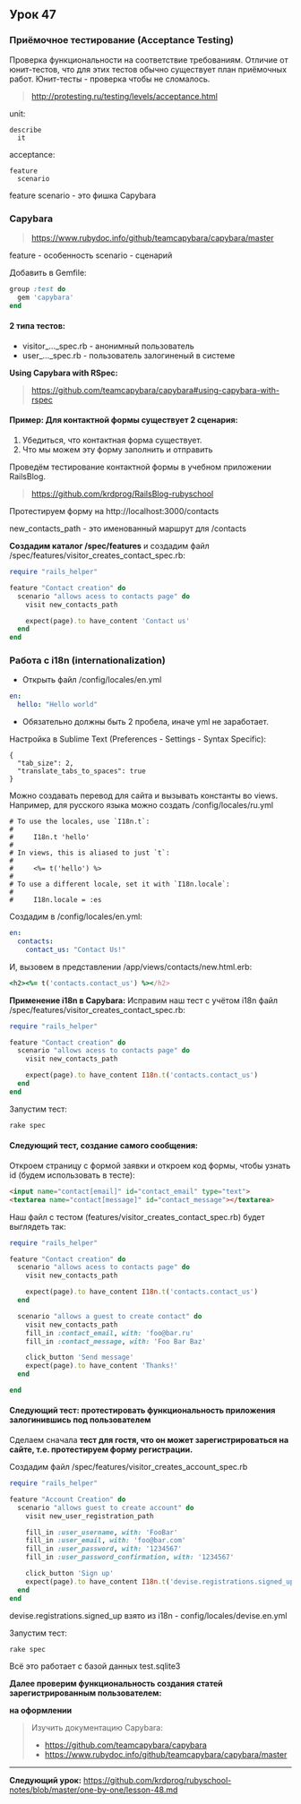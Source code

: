 ## Урок 47

### Приёмочное тестирование (Acceptance Testing)

Проверка функциональности на соответствие требованиям. Отличие от юнит-тестов, что для этих тестов обычно существует план приёмочных работ. Юнит-тесты - проверка чтобы не сломалось.

> http://protesting.ru/testing/levels/acceptance.html

unit:
```text
describe
  it
```

acceptance:
```text
feature
  scenario
```

feature scenario - это фишка Capybara

### Capybara

> https://www.rubydoc.info/github/teamcapybara/capybara/master

feature - особенность
scenario - сценарий

Добавить в Gemfile:

```ruby
group :test do
  gem 'capybara'
end
```

#### 2 типа тестов:

- visitor_..._spec.rb - анонимный пользователь
- user_..._spec.rb - пользователь залогиненый в системе

**Using Capybara with RSpec:**
> https://github.com/teamcapybara/capybara#using-capybara-with-rspec

#### Пример: Для контактной формы существует 2 сценария:

1. Убедиться, что контактная форма существует.
2. Что мы можем эту форму заполнить и отправить

Проведём тестирование контактной формы в учебном приложении RailsBlog.

> https://github.com/krdprog/RailsBlog-rubyschool

Протестируем форму на http://localhost:3000/contacts

new_contacts_path - это именованный маршрут для /contacts

**Создадим каталог /spec/features** и создадим файл /spec/features/visitor_creates_contact_spec.rb:

```ruby
require "rails_helper"

feature "Contact creation" do
  scenario "allows acess to contacts page" do
    visit new_contacts_path

    expect(page).to have_content 'Contact us'
  end
end
```

### Работа с i18n (internationalization)

- Открыть файл /config/locales/en.yml

```yml
en:
  hello: "Hello world"
```

- Обязательно должны быть 2 пробела, иначе yml не заработает.

Настройка в Sublime Text (Preferences - Settings - Syntax Specific):

```text
{
  "tab_size": 2,
  "translate_tabs_to_spaces": true
}
```

Можно создавать перевод для сайта и вызывать константы во views. Например, для русского языка можно создать /config/locales/ru.yml

```text
# To use the locales, use `I18n.t`:
#
#     I18n.t 'hello'
#
# In views, this is aliased to just `t`:
#
#     <%= t('hello') %>
#
# To use a different locale, set it with `I18n.locale`:
#
#     I18n.locale = :es
```

Создадим в /config/locales/en.yml:

```yml
en:
  contacts:
    contact_us: "Contact Us!"
```

И, вызовем в представлении /app/views/contacts/new.html.erb:

```ruby
<h2><%= t('contacts.contact_us') %></h2>
```

**Применение i18n в Capybara:** Исправим наш тест с учётом i18n файл /spec/features/visitor_creates_contact_spec.rb:

```ruby
require "rails_helper"

feature "Contact creation" do
  scenario "allows acess to contacts page" do
    visit new_contacts_path

    expect(page).to have_content I18n.t('contacts.contact_us')
  end
end
```

Запустим тест:

```bash
rake spec
```

#### Следующий тест, создание самого сообщения:

Откроем страницу с формой заявки и откроем код формы, чтобы узнать id (будем использовать в тесте):

```html
<input name="contact[email]" id="contact_email" type="text">
<textarea name="contact[message]" id="contact_message"></textarea>
```

Наш файл с тестом (features/visitor_creates_contact_spec.rb) будет выглядеть так:

```ruby
require "rails_helper"

feature "Contact creation" do
  scenario "allows acess to contacts page" do
    visit new_contacts_path

    expect(page).to have_content I18n.t('contacts.contact_us')
  end

  scenario "allows a guest to create contact" do
    visit new_contacts_path
    fill_in :contact_email, with: 'foo@bar.ru'
    fill_in :contact_message, with: 'Foo Bar Baz'

    click_button 'Send message'
    expect(page).to have_content 'Thanks!'
  end

end
```

#### Следующий тест: протестировать функциональность приложения залогинившись под пользователем

Сделаем сначала **тест для гостя, что он может зарегистрироваться на сайте, т.е. протестируем форму регистрации.**

Создадим файл /spec/features/visitor_creates_account_spec.rb

```ruby
require "rails_helper"

feature "Account Creation" do
  scenario "allows guest to create account" do
    visit new_user_registration_path

    fill_in :user_username, with: 'FooBar'
    fill_in :user_email, with: 'foo@bar.com'
    fill_in :user_password, with: '1234567'
    fill_in :user_password_confirmation, with: '1234567'

    click_button 'Sign up'
    expect(page).to have_content I18n.t('devise.registrations.signed_up')
  end
end
```

devise.registrations.signed_up взято из i18n - config/locales/devise.en.yml

Запустим тест:

```bash
rake spec
```

Всё это работает с базой данных test.sqlite3

**Далее проверим функциональность создания статей зарегистрированным пользователем:**

__на оформлении__


> Изучить документацию Capybara:
> - https://github.com/teamcapybara/capybara
> - https://www.rubydoc.info/github/teamcapybara/capybara/master

---
**Следующий урок:**  https://github.com/krdprog/rubyschool-notes/blob/master/one-by-one/lesson-48.md